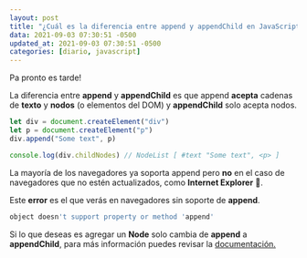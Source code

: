 ```yaml
---
layout: post
title: "¿Cuál es la diferencia entre append y appendChild en JavaScript?"
data: 2021-09-03 07:30:51 -0500
updated_at: 2021-09-03 07:30:51 -0500
categories: [diario, javascript]
---
```


Pa pronto es tarde!

La diferencia entre **append** y **appendChild** es que append **acepta** cadenas de **texto** y **nodos** (o elementos del DOM) y **appendChild** solo acepta nodos.

```javascript
let div = document.createElement("div")
let p = document.createElement("p")
div.append("Some text", p)

console.log(div.childNodes) // NodeList [ #text "Some text", <p> ]
```

La mayoría de los navegadores ya soporta append pero **no** en el caso de navegadores que no estén actualizados, como **Internet Explorer** 🐒.

Este **error** es el que verás en navegadores sin soporte de **append**.

```javascript
object doesn't support property or method 'append'
```

Si lo que deseas es agregar un **Node** solo cambia de **append** a **appendChild**, para más información puedes revisar la [documentación.](https://developer.mozilla.org/en-US/docs/Web/API/Element/append)
